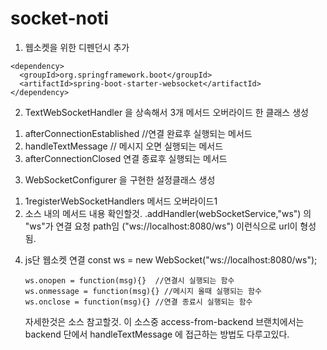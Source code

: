 # socket-noti

1. 웹소켓을 위한 디펜던시 추가
```
<dependency>
  <groupId>org.springframework.boot</groupId>
  <artifactId>spring-boot-starter-websocket</artifactId>
</dependency>
```
2. TextWebSocketHandler 을 상속해서  3개 메서드 오버라이드 한 클래스 생성
 1) afterConnectionEstablished  //연결 완료후 실행되는 메서드
 2) handleTextMessage  // 메시지 오면 실행되는 메서드
 3) afterConnectionClosed 연결 종료후 실행되는 메서드
 
 
 3. WebSocketConfigurer 을 구현한 설정클래스 생성 
 
   1) 1registerWebSocketHandlers 메서드 오버라이드1 
   2) 소스 내의 메서드 내용 확인할것.
      .addHandler(webSocketService,"ws") 의 "ws"가 연결 요청 path임  ("ws://localhost:8080/ws") 이런식으로 url이 형성됨.
      
 4. js단 웹소켓 연결 
        const ws = new WebSocket("ws://localhost:8080/ws");

        ws.onopen = function(msg){}  //연결시 실행되는 함수 
        ws.onmessage = function(msg){} //메시지 올때 실행되는 함수
        ws.onclose = function(msg){} //연결 종료시 실행되는 함수
      
      자세한것은 소스 참고할것. 
      이 소스중 access-from-backend 브랜치에서는 backend 단에서 handleTextMessage 에 접근하는 방법도 다루고있다.
    
    
